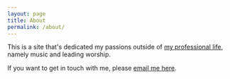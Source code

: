 ```yaml
---
layout: page
title: About
permalink: /about/
---
```


This is a site that's dedicated my passions outside of [my professional life](https://junhopark.com), namely music and leading worship.

If you want to get in touch with me, please [email me here](mailto:junho@junhopark.com).